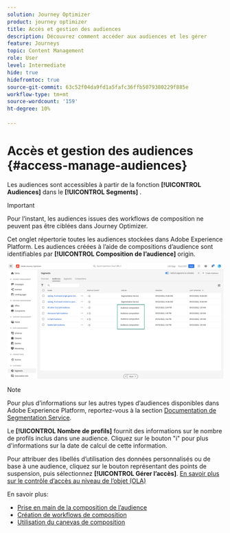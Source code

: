 ```yaml
---
solution: Journey Optimizer
product: journey optimizer
title: Accès et gestion des audiences
description: Découvrez comment accéder aux audiences et les gérer
feature: Journeys
topic: Content Management
role: User
level: Intermediate
hide: true
hidefromtoc: true
source-git-commit: 63c52f04da9fd1a5fafc36ffb5079380229f885e
workflow-type: tm+mt
source-wordcount: '159'
ht-degree: 10%

---
```



# Accès et gestion des audiences {#access-manage-audiences}

Les audiences sont accessibles à partir de la fonction **[!UICONTROL Audiences]** dans le **[!UICONTROL Segments]** .

>[!IMPORTANT]
>
>Pour l’instant, les audiences issues des workflows de composition ne peuvent pas être ciblées dans Journey Optimizer.

Cet onglet répertorie toutes les audiences stockées dans Adobe Experience Platform. Les audiences créées à l’aide de compositions d’audience sont identifiables par **[!UICONTROL Composition de l’audience]** origin.

![](assets/audiences-list.png)

>[!NOTE]
>
>Pour plus d’informations sur les autres types d’audiences disponibles dans Adobe Experience Platform, reportez-vous à la section [Documentation de Segmentation Service](https://experienceleague.adobe.com/docs/experience-platform/segmentation/ui/overview.html?lang=fr).

Le **[!UICONTROL Nombre de profils]** fournit des informations sur le nombre de profils inclus dans une audience. Cliquez sur le bouton &quot;i&quot; pour plus d&#39;informations sur la date de calcul de cette information.

Pour attribuer des libellés d’utilisation des données personnalisés ou de base à une audience, cliquez sur le bouton représentant des points de suspension, puis sélectionnez **[!UICONTROL Gérer l’accès]**. [En savoir plus sur le contrôle d’accès au niveau de l’objet (OLA)](../administration/object-based-access.md)

<!--
-edit an audience?
-->

En savoir plus:

* [Prise en main de la composition de l’audience](get-started-audience-orchestration.md)
* [Création de workflows de composition](create-compositions.md)
* [Utilisation du canevas de composition](composition-canvas.md)
